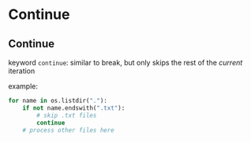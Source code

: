 # Continue

## Continue

keyword `continue`: similar to break, but only skips the rest of the _current_ iteration

example:

```py
for name in os.listdir("."):
    if not name.endswith(".txt"):
        # skip .txt files
        continue
    # process other files here
```

